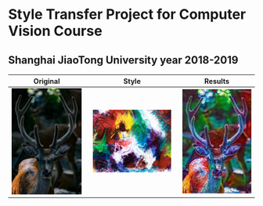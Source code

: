 # Style Transfer Project for Computer Vision Course
## Shanghai JiaoTong University year 2018-2019


|         Original         |           Style           |          Results       |
:-------------------------:|:-------------------------:|:------------------------:
<img src="/Images/Deer.jpg" width="100%"> | <img src="/Images/Abstract2.jpg" width="90%"> | <img src="/Results/Result_Deer_Abstract2.jpg" width="150%"> 
